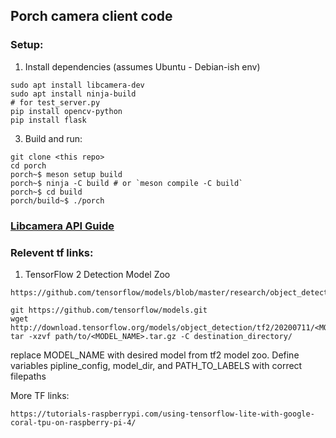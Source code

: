 ## Porch camera client code

### Setup:
1. Install dependencies (assumes Ubuntu - Debian-ish env)
```
sudo apt install libcamera-dev
sudo apt install ninja-build
# for test_server.py
pip install opencv-python
pip install flask
```
3. Build and run:
```
git clone <this repo>
cd porch
porch~$ meson setup build
porch~$ ninja -C build # or `meson compile -C build`
porch~$ cd build
porch/build~$ ./porch
```

### [Libcamera API Guide](https://git.libcamera.org/libcamera/libcamera.git/tree/Documentation/guides/application-developer.rst)

### Relevent tf links:
1. TensorFlow 2 Detection Model Zoo
```
https://github.com/tensorflow/models/blob/master/research/object_detection/g3doc/tf2_detection_zoo.md
```
```
git https://github.com/tensorflow/models.git
wget http://download.tensorflow.org/models/object_detection/tf2/20200711/<MODEL_NAME>.tar.gz
tar -xzvf path/to/<MODEL_NAME>.tar.gz -C destination_directory/
```
replace MODEL_NAME with desired model from tf2 model zoo. Define variables pipline_config, model_dir, and PATH_TO_LABELS with correct filepaths

More TF links:
```
https://tutorials-raspberrypi.com/using-tensorflow-lite-with-google-coral-tpu-on-raspberry-pi-4/
```